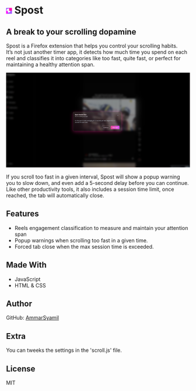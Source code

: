 # ![Demo image](./icons/16x16.png) Spost  
## A break to your scrolling dopamine  

Spost is a Firefox extension that helps you control your scrolling habits.  
It’s not just another timer app, it detects how much time you spend on each reel and classifies it into categories like too fast, quite fast, or perfect for maintaining a healthy attention span.  

![Demo image](./src/images_1.png)

If you scroll too fast in a given interval, Spost will show a popup warning you to slow down, and even add a 5-second delay before you can continue.  
Like other productivity tools, it also includes a session time limit, once reached, the tab will automatically close.  



## Features  
- Reels engagement classification to measure and maintain your attention span  
- Popup warnings when scrolling too fast in a given time.
- Forced tab close when the max session time is exceeded. 



## Made With  
- JavaScript  
- HTML & CSS  



## Author  
GitHub: [AmmarSyamil](https://github.com/AmmarSyamil)  


## Extra
You can tweeks the settings in the 'scroll.js' file.


## License  
MIT  
